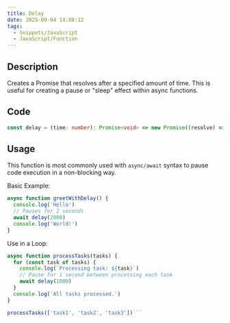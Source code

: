 ```yaml
---
title: Delay
date: 2025-09-04 14:08:12
tags:
  - Snippets/JavaScript
  - JavaScript/Function
---
```


## Description

Creates a Promise that resolves after a specified amount of time. This is useful for creating a pause or "sleep" effect within async functions.

## Code

```typescript
const delay = (time: number): Promise<void> => new Promise((resolve) => setTimeout(resolve, time))
```

## Usage

This function is most commonly used with `async/await` syntax to pause code execution in a non-blocking way.

Basic Example:

```typescript
async function greetWithDelay() {
  console.log('Hello')
  // Pauses for 2 seconds
  await delay(2000) 
  console.log('World!')
}
```

Use in a Loop:

```typescript
async function processTasks(tasks) {
  for (const task of tasks) {
    console.log(`Processing task: ${task}`)
    // Pause for 1 second between processing each task
    await delay(1000) 
  }
  console.log('All tasks processed.')
}

processTasks(['task1', 'task2', 'task3'])```
